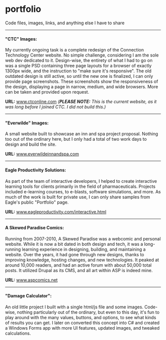 # portfolio

Code files, images, links, and anything else I have to share

---

#### "CTC" Images:
My currently ongoing task is a complete redesign of the Connection Technology Center website. 
No simple challenge, considering I am the sole web dev dedicated to it. Design-wise, 
the entirety of what I had to go on was a single PSD containing three page layouts for a browser 
of exactly 1300px wide, and the instruction to "make sure it's responsive". 
The old outdated design is still active, so until the new one is finalized, 
I can only provide page screenshots. These screenshots show the responsiveness of the design, 
displaying a page in narrow, medium, and wide browsers. More can be taken and provided upon request.

__URL:__ www.ctconline.com 
*(__PLEASE NOTE:__ This is the current website, as it was long before I joined CTC. I did not build this.)*

---

#### "Everwilde" Images:
A small website built to showcase an inn and spa project proposal. 
Nothing too out of the ordinary here, but I only had a total of two work days to design and build the site. 

__URL:__ www.everwildeinnandspa.com

---

#### Eagle Productivity Solutions:
As part of the team of interactive developers, I helped to create interactive learning tools 
for clients primarily in the field of pharmaceuticals. Projects included e-learning courses, 
to e-blasts, software simulations, and more. As much of the work is built for private use, 
I can only share samples from Eagle's public "Portfolio" page. 

__URL:__ www.eagleproductivity.com/interactive.html

---

#### A Skewed Paradise Comics:
Running from 2007-2010, A Skewed Paradise was a webcomic and personal website. 
While it is now a bit dated in both design and tech, it was a long-running 
learning experience in designing, building, and maintaining a website. 
Over the years, it had gone through new designs, thanks to improving knowledge, 
hosting changes, and new technologies. It peaked at around 10,000 readers, 
and had an active forum with about 50,000 total posts. 
It utilized Drupal as its CMS, and all art within ASP is indeed mine.

__URL:__ www.aspcomics.net

---

#### "Damage Calculator":
An old little project I built with a single html/js file and some images. 
Code-wise, nothing particularly out of the ordinary, but even to this day, 
it's fun to play around with the many values, buttons, and options, 
to see what kinds of results you can get. I later on converted this concept into C# 
and created a Windows Forms app with more UI features, updated images, and tweaked calculations.
